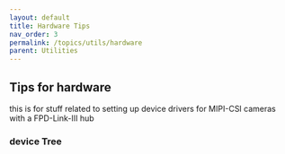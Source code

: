 ```yaml
---
layout: default
title: Hardware Tips
nav_order: 3 
permalink: /topics/utils/hardware
parent: Utilities
---
```


## Tips for hardware
this is for stuff related to setting up device drivers for MIPI-CSI cameras with a FPD-Link-III hub 

### device Tree




